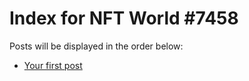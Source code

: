 # Index for NFT World #7458
Posts will be displayed in the order below:

- [Your first post](./001-first.md)

